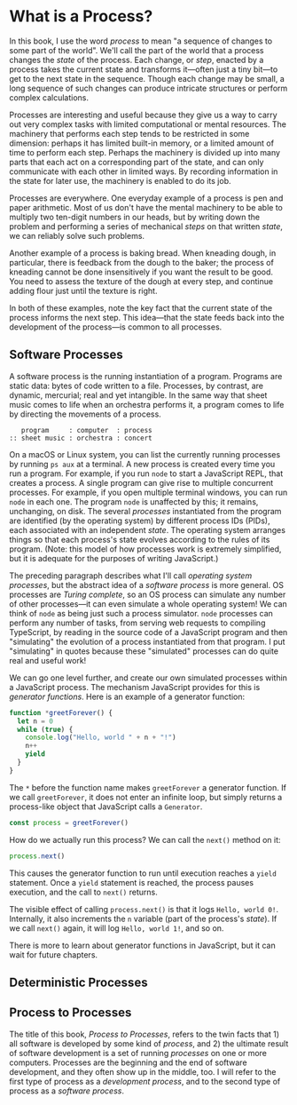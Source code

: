 # What is a Process?

In this book, I use the word _process_ to mean "a sequence of changes to some part of the world". We'll call the part of the world that a process changes the _state_ of the process. Each change, or _step_, enacted by a process takes the current state and transforms it—often just a tiny bit—to get to the next state in the sequence. Though each change may be small, a long sequence of such changes can produce intricate structures or perform complex calculations.

Processes are interesting and useful because they give us a way to carry out very complex tasks with limited computational or mental resources. The machinery that performs each step tends to be restricted in some dimension: perhaps it has limited built-in memory, or a limited amount of time to perform each step. Perhaps the machinery is divided up into many parts that each act on a corresponding part of the state, and can only communicate with each other in limited ways. By recording information in the state for later use, the machinery is enabled to do its job.

Processes are everywhere. One everyday example of a process is pen and paper arithmetic. Most of us don't have the mental machinery to be able to multiply two ten-digit numbers in our heads, but by writing down the problem and performing a series of mechanical _steps_ on that written _state_, we can reliably solve such problems.

Another example of a process is baking bread. When kneading dough, in particular, there is feedback from the dough to the baker; the process of kneading cannot be done insensitively if you want the result to be good. You need to assess the texture of the dough at every step, and continue adding flour just until the texture is right.

In both of these examples, note the key fact that the current state of the process informs the next step. This idea—that the state feeds back into the development of the process—is common to all processes.

## Software Processes

A software process is the running instantiation of a program. Programs are static data: bytes of code written to a file. Processes, by contrast, are dynamic, mercurial; real and yet intangible. In the same way that sheet music comes to life when an orchestra performs it, a program comes to life by directing the movements of a process.

```
   program     : computer  : process
:: sheet music : orchestra : concert
```

On a macOS or Linux system, you can list the currently running processes by running `ps aux` at a terminal. A new process is created every time you run a program. For example, if you run `node` to start a JavaScript REPL, that creates a process. A single program can give rise to multiple concurrent processes. For example, if you open multiple terminal windows, you can run `node` in each one. The program `node` is unaffected by this; it remains, unchanging, on disk. The several _processes_ instantiated from the program are identified (by the operating system) by different process IDs (PIDs), each associated with an independent _state_. The operating system arranges things so that each process's state evolves according to the rules of its program. (Note: this model of how processes work is extremely simplified, but it is adequate for the purposes of writing JavaScript.)

The preceding paragraph describes what I'll call _operating system processes_, but the abstract idea of a _software process_ is more general. OS processes are _Turing complete_, so an OS process can simulate any number of other processes—it can even simulate a whole operating system! We can think of `node` as being just such a process simulator. `node` processes can perform any number of tasks, from serving web requests to compiling TypeScript, by reading in the source code of a JavaScript program and then "simulating" the evolution of a process instantiated from that program. I put "simulating" in quotes because these "simulated" processes can do quite real and useful work!

We can go one level further, and create our own simulated processes within a JavaScript process. The mechanism JavaScript provides for this is _generator functions_. Here is an example of a generator function:

```js
function *greetForever() {
  let n = 0
  while (true) {
    console.log("Hello, world " + n + "!")
    n++
    yield
  }
}
```

The `*` before the function name makes `greetForever` a generator function. If we call `greetForever`, it does not enter an infinite loop, but simply returns a process-like object that JavaScript calls a `Generator`.

```js
const process = greetForever()
```

How do we actually run this process? We can call the `next()` method on it:

```js
process.next()
```

This causes the generator function to run until execution reaches a `yield` statement. Once a `yield` statement is reached, the process pauses execution, and the call to `next()` returns.

The visible effect of calling `process.next()` is that it logs `Hello, world 0!`. Internally, it also increments the `n` variable (part of the process's _state_). If we call `next()` again, it will log `Hello, world 1!`, and so on.

There is more to learn about generator functions in JavaScript, but it can wait for future chapters.

## Deterministic Processes

## Process to Processes

The title of this book, _Process to Processes_, refers to the twin facts that 1) all software is developed by some kind of _process_, and 2) the ultimate result of software development is a set of running _processes_ on one or more computers. Processes are the beginning and the end of software development, and they often show up in the middle, too. I will refer to the first type of process as a _development process_, and to the second type of process as a _software process_.

<!--
But what exactly *is* a process? We have an intuitive notion of what a *development process* is, abstracted from examples like Scrum, Extreme Programming, and Waterfall. A development process tells you what steps to follow to make software. We also use the word "process" to mean the running instantiation of a _program_. We can list the running *processes* on a macOS or Linux computer using the `ps aux` command. Is there some notion of a process that is general enough to cover both of these senses of the word? I think there is.

## Definition of "Process"

A process is a sequence of _states_, defined by an initial state, S<sub>0</sub>, and an _algorithm_ that obtains the (n+1)<sup>th</sup> state, S<sub>n+1</sub>, from the n<sup>th</sup> state, S<sub>n</sub>. You can think of each state as a bundle of information—or, if you like, as a data structure. The sequence of states in a process is potentially infinite.

Let's first look at how this definition applies to software processes. Suppose we have the following JavaScript program:

```js
let i = 1;
while (i < 10) {
  i++;
}
```

There is one variable in this program, `i`, so we can model the state of the process it generates as a data structure holding a number and some indication of which line of the program will be executed next. Something like this (TypeScript):

```ts
type State = {i?: number, nextLine: number}
```

When our program starts running, the initial state is (conceptually):

```js
state = {i: undefined, nextLine: 1}
```

The first line of the program sets `i` to `1`. After that line executes, our state is:

```js
state = {i: 1, nextLine: 2}
```

The second line of the program checks whether `i` is less than `10`, continuing at line 3 if so and at line 4 if not. In this case, `i` *is* less than `10`, so we go to line 3. The next state is:

```js
state = {i: 1, nextLine: 3}
```

Line 3 increments `i` and loops back to line 2.

```js
state = {i: 2, nextLine: 2}
```

On line 2, we perform the check again; `i` is still less than 10, so we go back to line 3.

```js
state = {i: 2, nextLine: 3}
```

The state keeps evolving as we go around and around the loop. Eventually, `i` reaches 10. Here's what the state looks like immediately after `i` is incremented to 10 on line 3:

```js
state = {i: 10, nextLine: 2}
```

Back on line 2, the `i < 10` comparison evaluates to `false`. We go to line 4.

```js
state = {i: 10, nextLine: 4}
```

Line 4 is the end of the program, so each subsequent state in the process will be the same as the current one. Our process has *halted*.

This precise definition of a process isn't a perfect fit for either *software processes* or *software development processes*, though the nature of the misfit is different in each case.

The definition doesn't perfectly apply to software processes because the state of a software process can be changed by an intervention from outside the process (e.g. an _interrupt_, or the result of a _system call_). So the process's algorithm doesn't fully determine the sequence of states.

-->